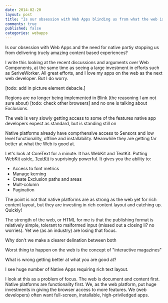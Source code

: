```yaml
---
date: 2014-02-20
layout: post
title: "Is our obsession with Web Apps blinding us from what the web is good at?"
comments: true
published: false
categories: webapps
---
```


Is our obsession with Web Apps and the need for native partiy stopping us from delivering truely amazing content based experiences?

I write this looking at the recent discussions and arguments over Web Components, at the same time as seeing a large investment in efforts such as SeriveWorker.  All great efforts, and I love my apps on the web as the next web developer.  But I do worry.

[todo: add in picture element debacle.]

Regions are no longer being implemented in Blink (the reasoning I am not sure about) [todo: check other browsers] and no one is talking about Exclusions.

The web is very slowly getting access to some of the features native app developers expect as standard, but is standing still on 

Native platforms already have comprhensive access to Sensors and low level functionality, offline and installability.  Meanwhile they are getting far better at what the Web is good at.  

Let's look at CoreText for a minute.  It has WebKit and TextKit.  Putting WebKit aside, [TextKit](https://developer.apple.com/library/ios/documentation/StringsTextFonts/Conceptual/TextAndWebiPhoneOS/CustomTextProcessing/CustomTextProcessing.html#//apple_ref/doc/uid/TP40009542-CH4-SW1) is suprisingly powerful.  It gives you the ability to:

*  Access to font metrics
*  Manage kerning
*  Create Exclusion paths and areas
*  Mult-column
*  Pagination

The point is not that native platforms are as strong as the web yet for rich content layout, but they are investing in rich content layout and catching up. Quickly!

The strength of the web, or HTML for me is that the publishing format is relatively simple, tolerant to malformed input (missed out a closing li? no worries).  Yet we (as an industry) are losing that focus.

Why don't we make a clearer delination between both

Worst thing to happen on the web is the concept of "interactive magazines"

What is wrong getting better at what you are good at?

I see huge number of Native Apps requiring rich text layout.

I look at this as a problem of focus.  The web is document and content first.  Native platforms are functionality first.  We, as the web platform, put huge investments in giving the browser access to more features.  We (web developers) often want full-screen, installable, high-priviledged apps.
